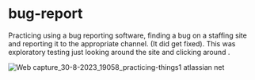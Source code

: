 # bug-report
Practicing using a bug reporting software, finding a bug on a staffing site and reporting it to the appropriate channel. (It did get fixed).  This was exploratory testing just looking around the site and clicking around .


![Web capture_30-8-2023_19058_practicing-things1 atlassian net](https://github.com/hazymist/bug-reporting/assets/54222236/90dc3c1e-4ed4-4e15-91ee-7f09648a1c6e)
